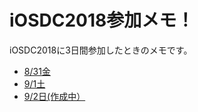 # iOSDC2018参加メモ！

iOSDC2018に3日間参加したときのメモです。

 - [8/31金](https://github.com/shtnkgm/iOSDC2018/blob/master/iOSDC2018_0831.md)
 - [9/1土](https://github.com/shtnkgm/iOSDC2018/blob/master/iOSDC2018_0901.md)
 - [9/2日(作成中）](https://github.com/shtnkgm/iOSDC2018/blob/master/iOSDC2018_0901.md)

